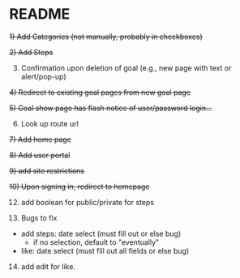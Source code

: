 # README

~~1) Add Categories (not manually, probably in checkboxes)~~

~~2) Add Steps~~

3) Confirmation upon deletion of goal (e.g., new page with text or alert/pop-up)

~~4) Redirect to existing goal pages from new goal page~~

~~5) Goal show page has flash notice of user/password login...~~

6) Look up route url

~~7) Add home page~~

~~8) Add user portal~~

~~9) add site restrictions~~

~~10) Upon signing in, redirect to homepage~~

<!-- 11) Link to step show page from homepage, profile, goal show page
  - list steps on goal show page under users' links -->


12) add boolean for public/private for steps

13) Bugs to fix
  - add steps: date select (must fill out or else bug)
    - if no selection, default to "eventually"
  - like: date select (must fill out all fields or else bug)
    
14) add edit for like.